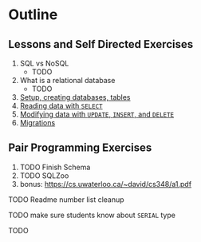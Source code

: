 # Outline

## Lessons and Self Directed Exercises

1. SQL vs NoSQL
    - TODO
1. What is a relational database
    - TODO
1. [Setup, creating databases, tables](setup.md)
1. [Reading data with `SELECT`](Select.md)
1. [Modifying data with `UPDATE`, `INSERT`, and `DELETE`](Insert.md)
1. [Migrations](Migration.md)

## Pair Programming Exercises

1. TODO Finish Schema
1. TODO SQLZoo
1. bonus: https://cs.uwaterloo.ca/~david/cs348/a1.pdf

TODO Readme number list cleanup

TODO make sure students know about `SERIAL` type

TODO
